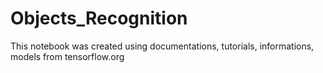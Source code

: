 # Objects_Recognition

This notebook was created using documentations, tutorials, informations, models from tensorflow.org
